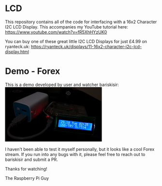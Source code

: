 # LCD
This repository contains all of the code for interfacing with a 16x2 Character I2C LCD Display. This accompanies my YouTube tutorial here: https://www.youtube.com/watch?v=fR5XhHYzUK0 

You can buy one of these great little I2C LCD Displays for just £4.99 on ryanteck.uk: https://ryanteck.uk/displays/11-16x2-character-i2c-lcd-display.html

# Demo - Forex
This is a demo developed by user and watcher bariskisir:
![demo_forex](demoGifs/demo_forex.gif)

I haven't been able to test it myself personally, but it looks like a cool Forex stream. If you run into any bugs with it, please feel free to reach out to bariskisir and submit a PR.

Thanks for watching!

The Raspberry Pi Guy
